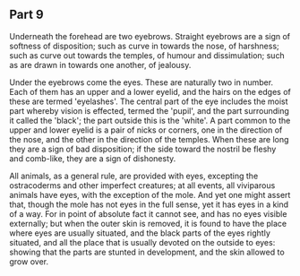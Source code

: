## Part 9

Underneath the forehead are two eyebrows.
Straight eyebrows are a sign of softness of disposition; such as curve in towards the nose, of harshness; such as curve out towards the temples, of humour and dissimulation; such as are drawn in towards one another, of jealousy.

Under the eyebrows come the eyes.
These are naturally two in number.
Each of them has an upper and a lower eyelid, and the hairs on the edges of these are termed 'eyelashes'.
The central part of the eye includes the moist part whereby vision is effected, termed the 'pupil', and the part surrounding it called the 'black'; the part outside this is the 'white'.
A part common to the upper and lower eyelid is a pair of nicks or corners, one in the direction of the nose, and the other in the direction of the temples.
When these are long they are a sign of bad disposition; if the side toward the nostril be fleshy and comb-like, they are a sign of dishonesty.

All animals, as a general rule, are provided with eyes, excepting the ostracoderms and other imperfect creatures; at all events, all viviparous animals have eyes, with the exception of the mole.
And yet one might assert that, though the mole has not eyes in the full sense, yet it has eyes in a kind of a way.
For in point of absolute fact it cannot see, and has no eyes visible externally; but when the outer skin is removed, it is found to have the place where eyes are usually situated, and the black parts of the eyes rightly situated, and all the place that is usually devoted on the outside to eyes: showing that the parts are stunted in development, and the skin allowed to grow over.

